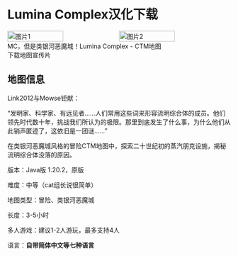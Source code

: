 # Lumina Complex汉化下载
<div style="display: flex">
  <img src="/img/lumina1.png" style="width:50%" alt="图片1">
  <img src="/img/lumina2.png" style="width:50%" alt="图片2">
</div>
MC，但是类银河恶魔城！Lumina Complex - CTM地图

<div style="display: flex;">
  <ButtonComponent link="https://ctmrepository.com/index.php?action=viewMap&id=619">下载地图</ButtonComponent>
  <ButtonComponent buttonClass='button2' link="https://www.bilibili.com/video/BV1dW421X7Xo/">宣传片</ButtonComponent>
</div>

## 地图信息

Link2012与Mowse钜献：

“发明家、科学家、有远见者……人们常用这些词来形容流明综合体的成员。他们领先时代数十年，挑战我们所认为的极限。那里到底发生了什么事，为什么他们从此销声匿迹了，这依旧是一团谜……”

在类银河恶魔城风格的冒险CTM地图中，探索二十世纪初的蒸汽朋克设施，揭秘流明综合体没落的原因。

版本：Java版 1.20.2，原版

难度：中等（cat组长说很简单）

地图类型：冒险、类银河恶魔城

长度：3-5小时

多人游戏：建议1-2人游玩，最多支持4人

语言：**自带简体中文等七种语言**

